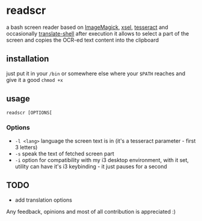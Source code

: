 # readscr
a bash screen reader based on [ImageMagick](https://github.com/ImageMagick/ImageMagick), [xsel](https://github.com/kfish/xsel), [tesseract](https://github.com/tesseract-ocr/tesseract) and occasionally [translate-shell](https://github.com/soimort/translate-shell)
after execution it allows to select a part of the screen and copies the OCR-ed text content into the clipboard

## installation
just put it in your `/bin` or somewhere else where your `$PATH` reaches and give it a good `chmod +x`

## usage
```
readscr [OPTIONS[
```
### Options
- `-l <lang>` language the screen text is in (it's a tesseract parameter - first 3 letters)
- `-s` speak the text of fetched screen part
- `-i` option for compatibility with my i3 desktop environment, with it set, utility can have it's i3 keybinding - it just pauses for a second
  
## TODO
- add translation options


Any feedback, opinions and most of all contribution is appreciated :)
